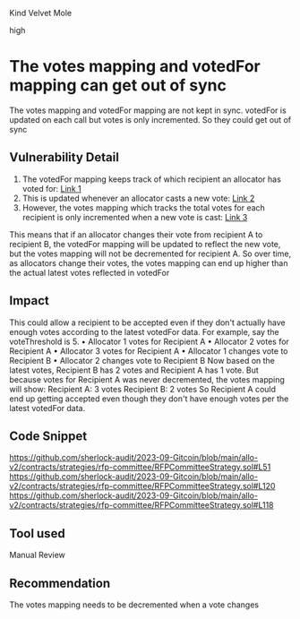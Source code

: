 Kind Velvet Mole

high

# The votes mapping and votedFor mapping can get out of sync
The votes mapping and votedFor mapping are not kept in sync. votedFor is updated on each call but votes is only incremented. So they could get out of sync
## Vulnerability Detail
1. The votedFor mapping keeps track of which recipient an allocator has voted for: [Link 1](https://github.com/sherlock-audit/2023-09-Gitcoin/blob/main/allo-v2/contracts/strategies/rfp-committee/RFPCommitteeStrategy.sol#L51)
2. This is updated whenever an allocator casts a new vote: [Link 2](https://github.com/sherlock-audit/2023-09-Gitcoin/blob/main/allo-v2/contracts/strategies/rfp-committee/RFPCommitteeStrategy.sol#L120)
3. However, the votes mapping which tracks the total votes for each recipient is only incremented when a new vote is cast: [Link 3](https://github.com/sherlock-audit/2023-09-Gitcoin/blob/main/allo-v2/contracts/strategies/rfp-committee/RFPCommitteeStrategy.sol#L118)

This means that if an allocator changes their vote from recipient A to recipient B, the votedFor mapping will be updated to reflect the new vote, but the votes mapping will not be decremented for recipient A.
So over time, as allocators change their votes, the votes mapping can end up higher than the actual latest votes reflected in votedFor


## Impact
This could allow a recipient to be accepted even if they don't actually have enough votes according to the latest votedFor data.
For example, say the voteThreshold is 5.
•	Allocator 1 votes for Recipient A
•	Allocator 2 votes for Recipient A
•	Allocator 3 votes for Recipient A
•	Allocator 1 changes vote to Recipient B
•	Allocator 2 changes vote to Recipient B
Now based on the latest votes, Recipient B has 2 votes and Recipient A has 1 vote.
But because votes for Recipient A was never decremented, the votes mapping will show:
Recipient A: 3 votes Recipient B: 2 votes
So Recipient A could end up getting accepted even though they don't have enough votes per the latest votedFor data.

## Code Snippet
https://github.com/sherlock-audit/2023-09-Gitcoin/blob/main/allo-v2/contracts/strategies/rfp-committee/RFPCommitteeStrategy.sol#L51
https://github.com/sherlock-audit/2023-09-Gitcoin/blob/main/allo-v2/contracts/strategies/rfp-committee/RFPCommitteeStrategy.sol#L120
https://github.com/sherlock-audit/2023-09-Gitcoin/blob/main/allo-v2/contracts/strategies/rfp-committee/RFPCommitteeStrategy.sol#L118

## Tool used

Manual Review

## Recommendation
The votes mapping needs to be decremented when a vote changes